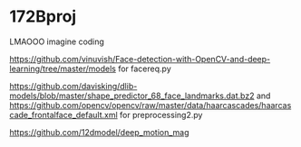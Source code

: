 # 172Bproj

LMAOOO imagine coding

https://github.com/vinuvish/Face-detection-with-OpenCV-and-deep-learning/tree/master/models for facereq.py

https://github.com/davisking/dlib-models/blob/master/shape_predictor_68_face_landmarks.dat.bz2 and https://github.com/opencv/opencv/raw/master/data/haarcascades/haarcascade_frontalface_default.xml for preprocessing2.py

https://github.com/12dmodel/deep_motion_mag
